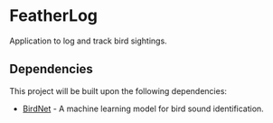 # FeatherLog

Application to log and track bird sightings.

## Dependencies

This project will be built upon the following dependencies:
- [BirdNet](https://birdnet.cornell.edu/) - A machine learning model for bird sound identification.